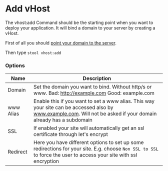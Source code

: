 # Add vHost

The vhost:add Command should be the starting point when you want to deploy your application. It will bind a domain to your server by creating a vHost.

First of all you should [point your domain to the server](https://www.digitalocean.com/docs/networking/dns/quickstart/).

Then type `stool vhost:add`

### Options

|Name|Description|
|---|---|
|Domain|Set the domain you want to bind. Without http/s or www. Bad: http://example.com Good: example.com|
|www Alias|Enable this if you want to set a www alias. This way your site can be accessed also by www.example.com. Will not be asked if your domain already has a subdomain|
|SSL|If enabled your site will automatically get an ssl certificate through let's encrypt|
|Redirect|Here you have different options to set up some redirections for your site. E.g. choose `Non SSL to SSL` to force the user to access your site with ssl encryption|